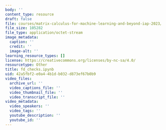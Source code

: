 ```yaml
---
body: ''
content_type: resource
draft: false
file: courses/matrix-calculus-for-machine-learning-and-beyond-iap-2023/fd_checks.ipynb
file_size: 105282
file_type: application/octet-stream
image_metadata:
  caption: ''
  credit: ''
  image-alt: ''
learning_resource_types: []
license: https://creativecommons.org/licenses/by-nc-sa/4.0/
resourcetype: Other
title: fd_checks.ipynb
uid: 42a5fbf2-e0a4-4b1d-b032-d873ef67b0b9
video_files:
  archive_url: ''
  video_captions_file: ''
  video_thumbnail_file: ''
  video_transcript_file: ''
video_metadata:
  video_speakers: ''
  video_tags: ''
  youtube_description: ''
  youtube_id: ''
---
```

